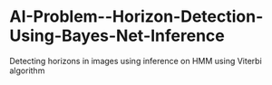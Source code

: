 # AI-Problem--Horizon-Detection-Using-Bayes-Net-Inference
Detecting horizons in images using inference on HMM using Viterbi algorithm
